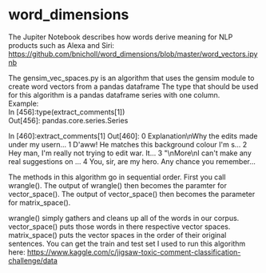 # word_dimensions
The Jupiter Notebook describes how words derive meaning for NLP products such as Alexa and Siri: https://github.com/bnicholl/word_dimensions/blob/master/word_vectors.ipynb

The gensim_vec_spaces.py is an algorithm that uses the gensim module to create word vectors from a pandas dataframe
The type that should be used for this algorithm is a pandas dataframe series with one column.                                 
Example:                                                                                                                        
In [456]:type(extract_comments[1])                                                                                              
Out[456]: pandas.core.series.Series                                                                                             

In [460]:extract_comments[1]
Out[460]:
0 Explanation\nWhy the edits made under my usern...
1 D'aww! He matches this background colour I'm s...
2 Hey man, I'm really not trying to edit war. It...
3 "\nMore\nI can't make any real suggestions on ...
4 You, sir, are my hero. Any chance you remember...

The methods in this algorithm go in sequential order. First you call wrangle(). The output of wrangle() then becomes the paramter for vector_space(). The output of vector_space() then becomes the parameter for matrix_space().

wrangle() simply gathers and cleans up all of the words in our corpus.
vector_space() puts those words in there respective vector spaces.
matrix_space() puts the vector spaces in the order of their original sentences.
You can get the train and test set I used to run this algorithm here: https://www.kaggle.com/c/jigsaw-toxic-comment-classification-challenge/data
